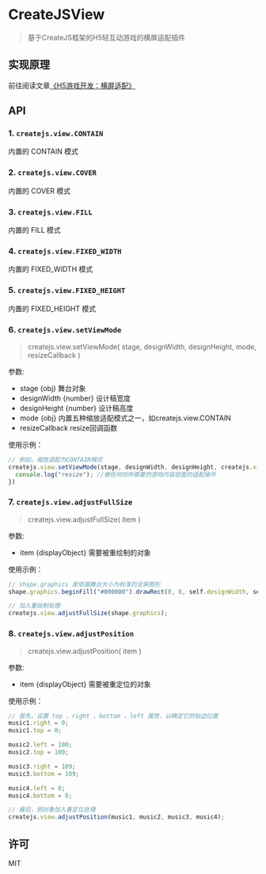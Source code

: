 # CreateJSView
> 基于CreateJS框架的H5轻互动游戏的横屏适配插件

## 实现原理
前往阅读文章[《H5游戏开发：横屏适配》](https://aotu.io/notes/2017/10/18/landscape_mode_in_html5_game/)


## API
### 1. `createjs.view.CONTAIN`
内置的 CONTAIN 模式


### 2. `createjs.view.COVER`
内置的 COVER 模式


### 3. `createjs.view.FILL`
内置的 FILL 模式


### 4. `createjs.view.FIXED_WIDTH`
内置的 FIXED_WIDTH 模式


### 5. `createjs.view.FIXED_HEIGHT`
内置的 FIXED_HEIGHT 模式


### 6. `createjs.view.setViewMode`
> createjs.view.setViewMode( stage, designWidth, designHeight, mode, resizeCallback )

参数:
- stage {obj} 舞台对象
- designWidth {number} 设计稿宽度
- designHeight {number} 设计稿高度
- mode {obj} 内置五种缩放适配模式之一，如createjs.view.CONTAIN
- resizeCallback resize回调函数

使用示例：
```javascript
// 例如，缩放适配为CONTAIN模式
createjs.view.setViewMode(stage, designWidth, designHeight, createjs.view.CONTAIN, function(){
  console.log("resize"); //做任何你所需要的游戏内容层面的适配操作
})
```

### 7. `createjs.view.adjustFullSize`
> createjs.view.adjustFullSize( item )

参数:
- item {displayObject} 需要被重绘制的对象

使用示例：
```javascript
// shape.graphics 是依据舞台大小为标准的全屏图形
shape.graphics.beginFill("#000000").drawRect(0, 0, self.designWidth, self.designHeight);

// 加入重绘制处理
createjs.view.adjustFullSize(shape.graphics);
```


### 8. `createjs.view.adjustPosition`
> createjs.view.adjustPosition( item )

参数:
- item {displayObject} 需要被重定位的对象

使用示例：
```javascript
// 首先，设置 top 、right 、bottom 、left 属性，以确定它的贴边位置
music1.right = 0;
music1.top = 0;

music2.left = 100;
music2.top = 100;

music3.right = 109;
music3.bottom = 109;

music4.left = 0;
music4.bottom = 0;

// 最后，把对象加入重定位处理
createjs.view.adjustPosition(music1, music2, music3, music4);
```

## 许可
MIT
